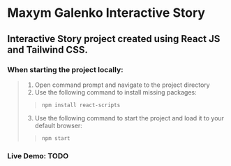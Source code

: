 # Maxym Galenko Interactive Story
## Interactive Story project created using React JS and Tailwind CSS.  
### When starting the project locally:  
> 1. Open command prompt and navigate to the project directory
> 2. Use the following command to install missing packages:
>> ```
>> npm install react-scripts
>> ```
> 3. Use the following command to start the project and load it to your default browser:
>> ```
>> npm start
>> ```

### Live Demo: TODO